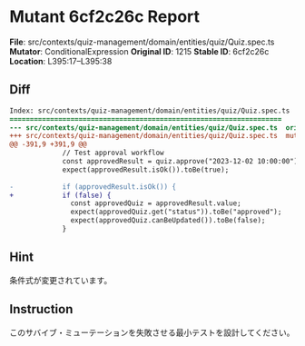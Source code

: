 # Mutant 6cf2c26c Report

**File**: src/contexts/quiz-management/domain/entities/quiz/Quiz.spec.ts
**Mutator**: ConditionalExpression
**Original ID**: 1215
**Stable ID**: 6cf2c26c
**Location**: L395:17–L395:38

## Diff

```diff
Index: src/contexts/quiz-management/domain/entities/quiz/Quiz.spec.ts
===================================================================
--- src/contexts/quiz-management/domain/entities/quiz/Quiz.spec.ts	original
+++ src/contexts/quiz-management/domain/entities/quiz/Quiz.spec.ts	mutated #1215
@@ -391,9 +391,9 @@
             // Test approval workflow
             const approvedResult = quiz.approve("2023-12-02 10:00:00");
             expect(approvedResult.isOk()).toBe(true);
 
-            if (approvedResult.isOk()) {
+            if (false) {
               const approvedQuiz = approvedResult.value;
               expect(approvedQuiz.get("status")).toBe("approved");
               expect(approvedQuiz.canBeUpdated()).toBe(false);
             }
```

## Hint

条件式が変更されています。

## Instruction

このサバイブ・ミューテーションを失敗させる最小テストを設計してください。

